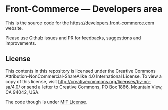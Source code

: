 # Front-Commerce — Developers area

This is the source code for the https://developers.front-commerce.com website.

Please use Github issues and PR for feedbacks, suggestions and improvements.

## License

This contents in this repository is licensed under the Creative Commons Attribution-NonCommercial-ShareAlike 4.0 International License.
To view a copy of this license, visit http://creativecommons.org/licenses/by-nc-sa/4.0/ or send a letter to Creative Commons, PO Box 1866, Mountain View, CA 94042, USA.

The code though is under [MIT License](https://github.com/front-commerce/developers.front-commerce.com/blob/master/LICENSE.md).
